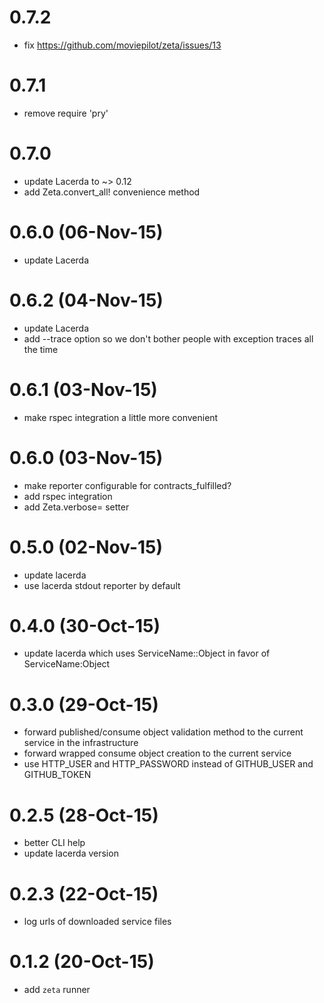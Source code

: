 # 0.7.2
- fix https://github.com/moviepilot/zeta/issues/13

# 0.7.1
- remove require 'pry'

# 0.7.0
- update Lacerda to ~> 0.12
- add Zeta.convert_all! convenience method

# 0.6.0 (06-Nov-15)
- update Lacerda

# 0.6.2 (04-Nov-15)
- update Lacerda
- add --trace option so we don't bother people with exception traces all the time

# 0.6.1 (03-Nov-15)
- make rspec integration a little more convenient

# 0.6.0 (03-Nov-15)
- make reporter configurable for contracts_fulfilled?
- add rspec integration
- add Zeta.verbose= setter

# 0.5.0 (02-Nov-15)
- update lacerda
- use lacerda stdout reporter by default

# 0.4.0 (30-Oct-15)
- update lacerda which uses ServiceName::Object in favor of ServiceName:Object

# 0.3.0 (29-Oct-15)
- forward published/consume object validation method to the current service in the infrastructure
- forward wrapped consume object creation to the current service
- use HTTP_USER and HTTP_PASSWORD instead of GITHUB_USER and GITHUB_TOKEN

# 0.2.5 (28-Oct-15)
- better CLI help
- update lacerda version

# 0.2.3 (22-Oct-15)
-  log urls of downloaded service files

# 0.1.2 (20-Oct-15)
- add `zeta` runner
